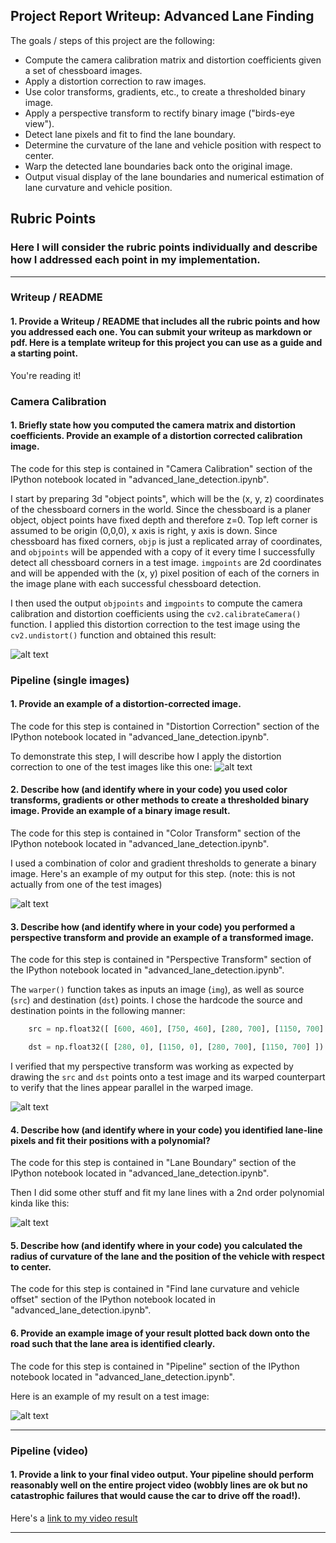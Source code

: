 ## Project Report Writeup:  Advanced Lane Finding
The goals / steps of this project are the following:

* Compute the camera calibration matrix and distortion coefficients given a set of chessboard images.
* Apply a distortion correction to raw images.
* Use color transforms, gradients, etc., to create a thresholded binary image.
* Apply a perspective transform to rectify binary image ("birds-eye view").
* Detect lane pixels and fit to find the lane boundary.
* Determine the curvature of the lane and vehicle position with respect to center.
* Warp the detected lane boundaries back onto the original image.
* Output visual display of the lane boundaries and numerical estimation of lane curvature and vehicle position.

[//]: # (Image References)

[image1]: ./examples/undistort_output.png "Undistorted"
[image2]: ./test_images/test1.jpg "Road Transformed"
[image3]: ./examples/binary_combo_example.jpg "Binary Example"
[image4]: ./examples/warped_straight_lines.jpg "Warp Example"
[image5]: ./examples/color_fit_lines.jpg "Fit Visual"
[image6]: ./examples/example_output.jpg "Output"
[video1]: ./output_images/output_project_video.mp4 "Video"

## Rubric Points

### Here I will consider the rubric points individually and describe how I addressed each point in my implementation.  

---

### Writeup / README

#### 1. Provide a Writeup / README that includes all the rubric points and how you addressed each one.  You can submit your writeup as markdown or pdf. Here is a template writeup for this project you can use as a guide and a starting point.  

You're reading it!

### Camera Calibration

#### 1. Briefly state how you computed the camera matrix and distortion coefficients. Provide an example of a distortion corrected calibration image.

The code for this step is contained in "Camera Calibration" section of the IPython notebook located in "advanced_lane_detection.ipynb".  

I start by preparing 3d "object points", which will be the (x, y, z) coordinates of the chessboard corners in the world. Since the chessboard is a planer object, object points have fixed depth and therefore z=0.  Top left corner is assumed to be origin (0,0,0), x axis is right, y axis is down. Since chessboard has fixed corners, `objp` is just a replicated array of coordinates, and `objpoints` will be appended with a copy of it every time I successfully detect all chessboard corners in a test image.  `imgpoints` are 2d coordinates and will be appended with the (x, y) pixel position of each of the corners in the image plane with each successful chessboard detection.  

I then used the output `objpoints` and `imgpoints` to compute the camera calibration and distortion coefficients using the `cv2.calibrateCamera()` function.  I applied this distortion correction to the test image using the `cv2.undistort()` function and obtained this result: 

![alt text][image1]

### Pipeline (single images)

#### 1. Provide an example of a distortion-corrected image.

The code for this step is contained in "Distortion Correction" section of the IPython notebook located in "advanced_lane_detection.ipynb".  

To demonstrate this step, I will describe how I apply the distortion correction to one of the test images like this one:
![alt text][image2]

#### 2. Describe how (and identify where in your code) you used color transforms, gradients or other methods to create a thresholded binary image.  Provide an example of a binary image result.

The code for this step is contained in "Color Transform" section of the IPython notebook located in "advanced_lane_detection.ipynb".  

I used a combination of color and gradient thresholds to generate a binary image.  Here's an example of my output for this step.  (note: this is not actually from one of the test images)

![alt text][image3]

#### 3. Describe how (and identify where in your code) you performed a perspective transform and provide an example of a transformed image.

The code for this step is contained in "Perspective Transform" section of the IPython notebook located in "advanced_lane_detection.ipynb". 

The `warper()` function takes as inputs an image (`img`), as well as source (`src`) and destination (`dst`) points.  I chose the hardcode the source and destination points in the following manner:

```python
    src = np.float32([ [600, 460], [750, 460], [280, 700], [1150, 700] ])

    dst = np.float32([ [280, 0], [1150, 0], [280, 700], [1150, 700] ])

```

I verified that my perspective transform was working as expected by drawing the `src` and `dst` points onto a test image and its warped counterpart to verify that the lines appear parallel in the warped image.

![alt text][image4]

#### 4. Describe how (and identify where in your code) you identified lane-line pixels and fit their positions with a polynomial?

The code for this step is contained in "Lane Boundary" section of the IPython notebook located in "advanced_lane_detection.ipynb". 


Then I did some other stuff and fit my lane lines with a 2nd order polynomial kinda like this:

![alt text][image5]

#### 5. Describe how (and identify where in your code) you calculated the radius of curvature of the lane and the position of the vehicle with respect to center.

The code for this step is contained in "Find lane curvature and vehicle offset" section of the IPython notebook located in "advanced_lane_detection.ipynb". 

#### 6. Provide an example image of your result plotted back down onto the road such that the lane area is identified clearly.

The code for this step is contained in "Pipeline" section of the IPython notebook located in "advanced_lane_detection.ipynb". 

Here is an example of my result on a test image:

![alt text][image6]

---

### Pipeline (video)

#### 1. Provide a link to your final video output.  Your pipeline should perform reasonably well on the entire project video (wobbly lines are ok but no catastrophic failures that would cause the car to drive off the road!).

Here's a [link to my video result](./project_video.mp4)

---
